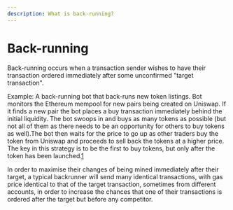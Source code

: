 ```yaml
---
description: What is back-running?
---
```


# Back-running

Back-running occurs when a transaction sender wishes to have their transaction ordered immediately after some unconfirmed "target transaction".

Example: A back-running bot that back-runs new token listings. Bot monitors the Ethereum mempool for new pairs being created on Uniswap. If it finds a new pair the bot places a buy transaction immediately behind the initial liquidity. The bot swoops in and buys as many tokens as possible \(but not all of them as there needs to be an opportunity for others to buy tokens as well\).The bot then waits for the price to go up as other traders buy the token from Uniswap and proceeds to sell back the tokens at a higher price. The key in this strategy is to be the first to buy tokens, but only after the token has been launched.[1]()

In order to maximise their changes of being mined immediately after their target, a typical backrunner will send many identical transactions, with gas price identical to that of the target transaction, sometimes from different accounts, in order to increase the chances that one of their transactions is ordered after the target but before any competitor.


